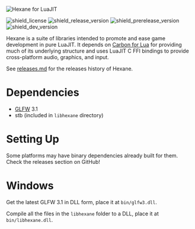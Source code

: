 ![Hexane for LuaJIT][hexane_banner]

![shield_license]
![shield_release_version]
![shield_prerelease_version]
![shield_dev_version]

Hexane is a suite of libraries intended to promote and ease game development in pure LuaJIT. It depends on [Carbon for Lua][carbon] for providing much of its underlying structure and uses LuaJIT C FFI bindings to provide cross-platform audio, graphics, and input.

See [releases.md](releases.md) for the releases history of Hexane.

# Dependencies
- [GLFW](//glfw.org) 3.1
- stb (included in `libhexane` directory)

# Setting Up
Some platforms may have binary dependencies already built for them. Check the releases section on GitHub!

# Windows
Get the latest GLFW 3.1 in DLL form, place it at `bin/glfw3.dll`.

Compile all the files in the `libhexane` folder to a DLL, place it at `bin/libhexane.dll`.

[carbon]: https://github.com/lua-carbon/carbon
[hexane_banner]: https://raw.githubusercontent.com/luajit-hexane/hexane/master/assets/hexane-banner.png
[hexane_icon]: https://raw.githubusercontent.com/luajit-hexane/hexane/master/assets/hexane-icon.png

[shield_license]: https://img.shields.io/badge/license-zlib/libpng-333333.svg?style=flat-square
[shield_release_version]: https://img.shields.io/badge/release-none-lightgrey.svg?style=flat-square
[shield_prerelease_version]: https://img.shields.io/badge/prerelease-none-lightgrey.svg?style=flat-square
[shield_dev_version]: https://img.shields.io/badge/development-1.0.0-orange.svg?style=flat-square